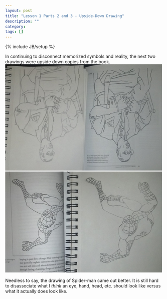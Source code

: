 ```yaml
---
layout: post
title: "Lesson 1 Parts 2 and 3 - Upside-Down Drawing"
description: ""
category: 
tags: []
---
```

{% include JB/setup %}
 <p>In continuing to disconnect memorized symbols and reality, the next two drawings were upside down copies from the book.<br>
<img src="/assets/images/upside-down-stravinsky_1-13-2013_sm.jpg" alt="upside-down Igor Stravinsky" style="width: 500px; height: auto;"><br>
<img src="/assets/images/upside-down-spiderman_1-13-2013_sm.jpg" alt="upside-down Igor Stravinsky" style="width: 500px; height: auto;">
</p>
<p>Needless to say, the drawing of Spider-man came out better. It is still hard to disassociate what I <i>think</i> an eye, hand, head, etc. should look like versus what it actually does look like.</p>
